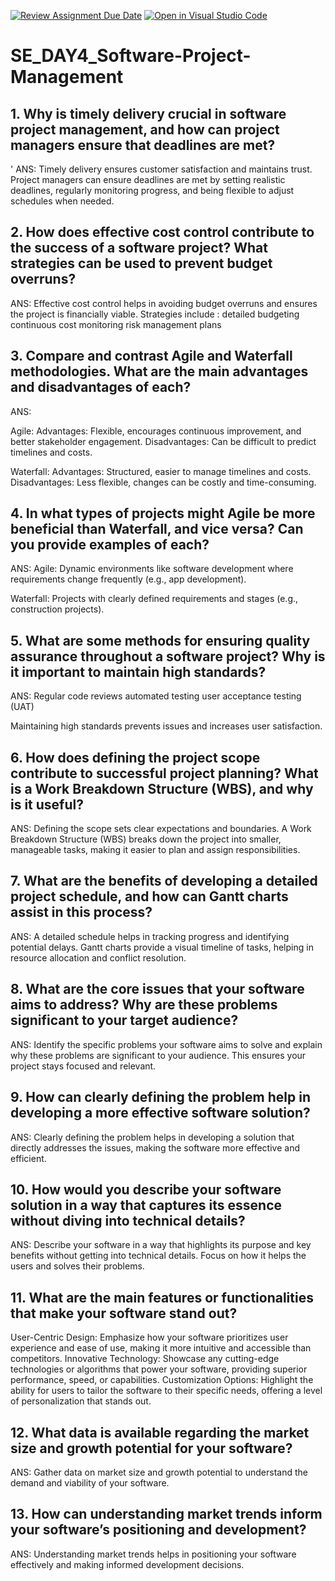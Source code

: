[![Review Assignment Due Date](https://classroom.github.com/assets/deadline-readme-button-22041afd0340ce965d47ae6ef1cefeee28c7c493a6346c4f15d667ab976d596c.svg)](https://classroom.github.com/a/9pw6JKcu)
[![Open in Visual Studio Code](https://classroom.github.com/assets/open-in-vscode-2e0aaae1b6195c2367325f4f02e2d04e9abb55f0b24a779b69b11b9e10269abc.svg)](https://classroom.github.com/online_ide?assignment_repo_id=18449008&assignment_repo_type=AssignmentRepo)
# SE_DAY4_Software-Project-Management
## 1. Why is timely delivery crucial in software project management, and how can project managers ensure that deadlines are met?
'
ANS: Timely delivery ensures customer satisfaction and maintains trust. Project managers can ensure deadlines are met by setting realistic deadlines, regularly monitoring progress, and being flexible to adjust schedules when needed.

## 2. How does effective cost control contribute to the success of a software project? What strategies can be used to prevent budget overruns?

ANS: Effective cost control helps in avoiding budget overruns and ensures the project is financially viable.
Strategies include :
detailed budgeting
continuous cost monitoring
risk management plans

## 3. Compare and contrast Agile and Waterfall methodologies. What are the main advantages and disadvantages of each?

ANS:

Agile:
Advantages: Flexible, encourages continuous improvement, and better stakeholder engagement.
Disadvantages: Can be difficult to predict timelines and costs.

Waterfall:
Advantages: Structured, easier to manage timelines and costs.
Disadvantages: Less flexible, changes can be costly and time-consuming.

## 4. In what types of projects might Agile be more beneficial than Waterfall, and vice versa? Can you provide examples of each?
ANS:
  Agile: Dynamic environments like software development where requirements change frequently (e.g., app development).

  Waterfall: Projects with clearly defined requirements and stages (e.g., construction projects).
  
## 5. What are some methods for ensuring quality assurance throughout a software project? Why is it important to maintain high standards?

ANS: Regular code reviews
automated testing
user acceptance testing (UAT)

 Maintaining high standards prevents issues and increases user satisfaction.
 
## 6. How does defining the project scope contribute to successful project planning? What is a Work Breakdown Structure (WBS), and why is it useful?

ANS: Defining the scope sets clear expectations and boundaries. A Work Breakdown Structure (WBS) breaks down the project into smaller, manageable tasks, making it easier to plan and assign responsibilities.

## 7. What are the benefits of developing a detailed project schedule, and how can Gantt charts assist in this process?

ANS: A detailed schedule helps in tracking progress and identifying potential delays. Gantt charts provide a visual timeline of tasks, helping in resource allocation and conflict resolution.

## 8. What are the core issues that your software aims to address? Why are these problems significant to your target audience?

ANS: Identify the specific problems your software aims to solve and explain why these problems are significant to your audience. This ensures your project stays focused and relevant.

## 9. How can clearly defining the problem help in developing a more effective software solution?

ANS: Clearly defining the problem helps in developing a solution that directly addresses the issues, making the software more effective and efficient.

## 10. How would you describe your software solution in a way that captures its essence without diving into technical details?

ANS: Describe your software in a way that highlights its purpose and key benefits without getting into technical details. Focus on how it helps the users and solves their problems.

## 11. What are the main features or functionalities that make your software stand out?

User-Centric Design: Emphasize how your software prioritizes user experience and ease of use, making it more intuitive and accessible than competitors.
Innovative Technology: Showcase any cutting-edge technologies or algorithms that power your software, providing superior performance, speed, or capabilities.
Customization Options: Highlight the ability for users to tailor the software to their specific needs, offering a level of personalization that stands out.

## 12. What data is available regarding the market size and growth potential for your software?

ANS: Gather data on market size and growth potential to understand the demand and viability of your software.

## 13. How can understanding market trends inform your software’s positioning and development?

ANS: Understanding market trends helps in positioning your software effectively and making informed development decisions.

